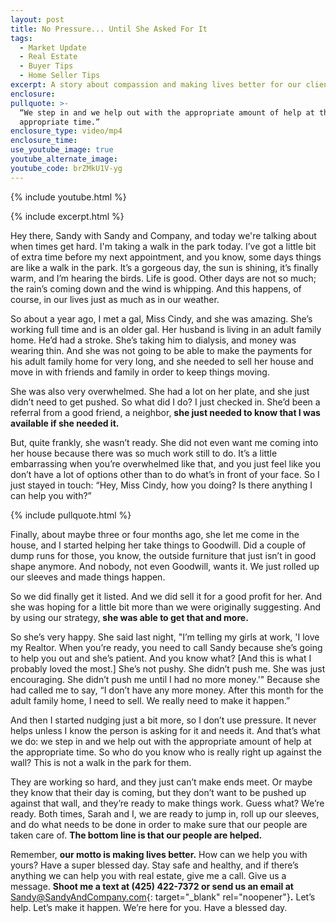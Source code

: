 ```yaml
---
layout: post
title: No Pressure... Until She Asked For It
tags:
  - Market Update
  - Real Estate
  - Buyer Tips
  - Home Seller Tips
excerpt: A story about compassion and making lives better for our clients.
enclosure:
pullquote: >-
  “We step in and we help out with the appropriate amount of help at the
  appropriate time.”
enclosure_type: video/mp4
enclosure_time:
use_youtube_image: true
youtube_alternate_image:
youtube_code: brZMkU1V-yg
---
```

{% include youtube.html %}

{% include excerpt.html %}

Hey there, Sandy with Sandy and Company, and today we're talking about when times get hard. I'm taking a walk in the park today. I’ve got a little bit of extra time before my next appointment, and you know, some days things are like a walk in the park. It’s a gorgeous day, the sun is shining, it’s finally warm, and I’m hearing the birds. Life is good. Other days are not so much; the rain’s coming down and the wind is whipping. And this happens, of course, in our lives just as much as in our weather.

So about a year ago, I met a gal, Miss Cindy, and she was amazing. She’s working full time and is an older gal. Her husband is living in an adult family home. He’d had a stroke. She’s taking him to dialysis, and money was wearing thin. And she was not going to be able to make the payments for his adult family home for very long, and she needed to sell her house and move in with friends and family in order to keep things moving.

She was also very overwhelmed. She had a lot on her plate, and she just didn’t need to get pushed. So what did I do? I just checked in. She’d been a referral from a good friend, a neighbor, **she just needed to know that I was available if she needed it.**

But, quite frankly, she wasn’t ready. She did not even want me coming into her house because there was so much work still to do. It’s a little embarrassing when you’re overwhelmed like that, and you just feel like you don’t have a lot of options other than to do what’s in front of your face. So I just stayed in touch: “Hey, Miss Cindy, how you doing? Is there anything I can help you with?”<br>

{% include pullquote.html %}

Finally, about maybe three or four months ago, she let me come in the house, and I started helping her take things to Goodwill. Did a couple of dump runs for those, you know, the outside furniture that just isn’t in good shape anymore. And nobody, not even Goodwill, wants it. We just rolled up our sleeves and made things happen.

So we did finally get it listed. And we did sell it for a good profit for her. And she was hoping for a little bit more than we were originally suggesting. And by using our strategy, **she was able to get that and more.**

So she’s very happy. She said last night, "I’m telling my girls at work, 'I love my Realtor. When you’re ready, you need to call Sandy because she’s going to help you out and she’s patient. And you know what? \[And this is what I probably loved the most.\] She’s not pushy. She didn’t push me. She was just encouraging. She didn’t push me until I had no more money.'" Because she had called me to say, “I don’t have any more money. After this month for the adult family home, I need to sell. We really need to make it happen.”

And then I started nudging just a bit more, so I don’t use pressure. It never helps unless I know the person is asking for it and needs it. And that’s what we do: we step in and we help out with the appropriate amount of help at the appropriate time. So who do you know who is really right up against the wall? This is not a walk in the park for them.

They are working so hard, and they just can’t make ends meet. Or maybe they know that their day is coming, but they don’t want to be pushed up against that wall, and they’re ready to make things work. Guess what? We’re ready. Both times, Sarah and I, we are ready to jump in, roll up our sleeves, and do what needs to be done in order to make sure that our people are taken care of. **The bottom line is that our people are helped.**

Remember, **our motto is making lives better.** How can we help you with yours? Have a super blessed day. Stay safe and healthy, and if there’s anything we can help you with real estate, give me a call. Give us a message. **Shoot me a text at (425) 422-7372 or send us an email at** [Sandy@SandyAndCompany.com](mailto:Sandy@SandyAndCompany.com){: target="_blank" rel="noopener"}**.** Let’s help. Let’s make it happen. We’re here for you. Have a blessed day.